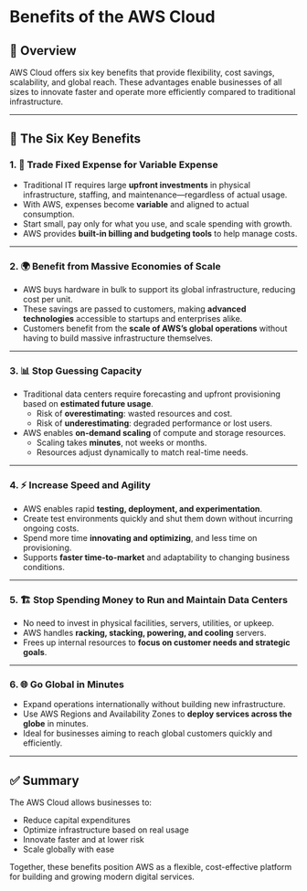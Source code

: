 # Benefits of the AWS Cloud

## 🚀 Overview

AWS Cloud offers six key benefits that provide flexibility, cost savings, scalability, and global reach. These advantages enable businesses of all sizes to innovate faster and operate more efficiently compared to traditional infrastructure.

---

## 🔑 The Six Key Benefits

### 1. 💸 Trade Fixed Expense for Variable Expense

- Traditional IT requires large **upfront investments** in physical infrastructure, staffing, and maintenance—regardless of actual usage.
- With AWS, expenses become **variable** and aligned to actual consumption.
- Start small, pay only for what you use, and scale spending with growth.
- AWS provides **built-in billing and budgeting tools** to help manage costs.

---

### 2. 🌍 Benefit from Massive Economies of Scale

- AWS buys hardware in bulk to support its global infrastructure, reducing cost per unit.
- These savings are passed to customers, making **advanced technologies** accessible to startups and enterprises alike.
- Customers benefit from the **scale of AWS’s global operations** without having to build massive infrastructure themselves.

---

### 3. 📊 Stop Guessing Capacity

- Traditional data centers require forecasting and upfront provisioning based on **estimated future usage**.
  - Risk of **overestimating**: wasted resources and cost.
  - Risk of **underestimating**: degraded performance or lost users.
- AWS enables **on-demand scaling** of compute and storage resources.
  - Scaling takes **minutes**, not weeks or months.
  - Resources adjust dynamically to match real-time needs.

---

### 4. ⚡ Increase Speed and Agility

- AWS enables rapid **testing, deployment, and experimentation**.
- Create test environments quickly and shut them down without incurring ongoing costs.
- Spend more time **innovating and optimizing**, and less time on provisioning.
- Supports **faster time-to-market** and adaptability to changing business conditions.

---

### 5. 🏗️ Stop Spending Money to Run and Maintain Data Centers

- No need to invest in physical facilities, servers, utilities, or upkeep.
- AWS handles **racking, stacking, powering, and cooling** servers.
- Frees up internal resources to **focus on customer needs and strategic goals**.

---

### 6. 🌐 Go Global in Minutes

- Expand operations internationally without building new infrastructure.
- Use AWS Regions and Availability Zones to **deploy services across the globe** in minutes.
- Ideal for businesses aiming to reach global customers quickly and efficiently.

---

## ✅ Summary

The AWS Cloud allows businesses to:

- Reduce capital expenditures
- Optimize infrastructure based on real usage
- Innovate faster and at lower risk
- Scale globally with ease

Together, these benefits position AWS as a flexible, cost-effective platform for building and growing modern digital services.
